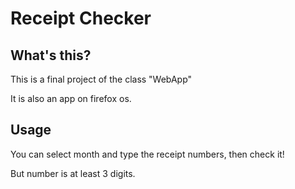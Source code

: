 # Receipt Checker

## What's this?

This is a final project of the class "WebApp"

It is also an app on firefox os.

## Usage

You can select month and type the receipt numbers, then check it!

But number is at least 3 digits.
